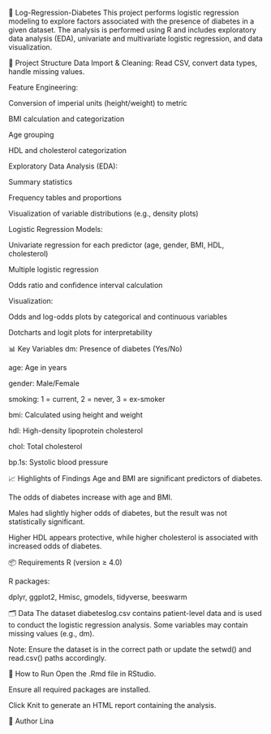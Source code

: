 🧪 Log-Regression-Diabetes
This project performs logistic regression modeling to explore factors associated with the presence of diabetes in a given dataset. The analysis is performed using R and includes exploratory data analysis (EDA), univariate and multivariate logistic regression, and data visualization.

📁 Project Structure
Data Import & Cleaning: Read CSV, convert data types, handle missing values.

Feature Engineering:

Conversion of imperial units (height/weight) to metric

BMI calculation and categorization

Age grouping

HDL and cholesterol categorization

Exploratory Data Analysis (EDA):

Summary statistics

Frequency tables and proportions

Visualization of variable distributions (e.g., density plots)

Logistic Regression Models:

Univariate regression for each predictor (age, gender, BMI, HDL, cholesterol)

Multiple logistic regression

Odds ratio and confidence interval calculation

Visualization:

Odds and log-odds plots by categorical and continuous variables

Dotcharts and logit plots for interpretability

📊 Key Variables
dm: Presence of diabetes (Yes/No)

age: Age in years

gender: Male/Female

smoking: 1 = current, 2 = never, 3 = ex-smoker

bmi: Calculated using height and weight

hdl: High-density lipoprotein cholesterol

chol: Total cholesterol

bp.1s: Systolic blood pressure

📈 Highlights of Findings
Age and BMI are significant predictors of diabetes.

The odds of diabetes increase with age and BMI.

Males had slightly higher odds of diabetes, but the result was not statistically significant.

Higher HDL appears protective, while higher cholesterol is associated with increased odds of diabetes.

📦 Requirements
R (version ≥ 4.0)

R packages:

dplyr, ggplot2, Hmisc, gmodels, tidyverse, beeswarm

🗂 Data
The dataset diabeteslog.csv contains patient-level data and is used to conduct the logistic regression analysis. Some variables may contain missing values (e.g., dm).

Note: Ensure the dataset is in the correct path or update the setwd() and read.csv() paths accordingly.

🚀 How to Run
Open the .Rmd file in RStudio.

Ensure all required packages are installed.

Click Knit to generate an HTML report containing the analysis.

🧠 Author
Lina
